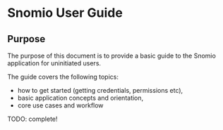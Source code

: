 # Snomio User Guide

## Purpose

The purpose of this document is to provide a basic guide to the Snomio application for uninitiated
users.

The guide covers the following topics:

- how to get started (getting credentials, permissions etc),
- basic application concepts and orientation,
- core use cases and workflow

TODO: complete!